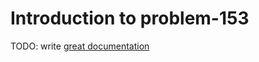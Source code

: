 # Introduction to problem-153

TODO: write [great documentation](http://jacobian.org/writing/what-to-write/)
